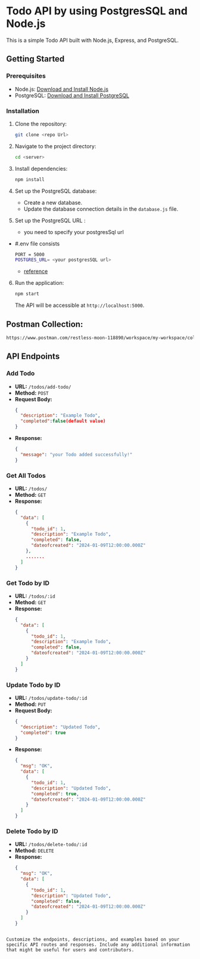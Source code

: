 # Todo API by using PostgresSQL and Node.js

This is a simple Todo API built with Node.js, Express, and PostgreSQL.

## Getting Started

### Prerequisites

- Node.js: [Download and Install Node.js](https://nodejs.org/)
- PostgreSQL: [Download and Install PostgreSQL](https://www.postgresql.org/)

### Installation

1. Clone the repository:

   ```bash
   git clone <repo Url>
   ```

2. Navigate to the project directory:

   ```bash
   cd <server>
   ```

3. Install dependencies:

   ```bash
   npm install
   ```

4. Set up the PostgreSQL database:

   - Create a new database.
   - Update the database connection details in the `database.js` file.

5. Set up the PostgreSQL URL :

   - you need to specify your postgresSql url

- #.env file consists

  ```bash
  PORT = 5000
  POSTGRES_URL= <your postgresSQL url>
  ```

  - [reference](https://youtu.be/rjOKuGabFiQ?si=DQ20gB4GxGONDnD4)

6. Run the application:

   ```bash
   npm start
   ```

   The API will be accessible at `http://localhost:5000`.

## Postman Collection:

```bash
https://www.postman.com/restless-moon-118890/workspace/my-workspace/collection/28834131-97f5a5b5-8b63-4ef4-a265-905874c23163?action=share&creator=28834131
```

## API Endpoints

### Add Todo

- **URL:** `/todos/add-todo/`
- **Method:** `POST`
- **Request Body:**
  ```json
  {
    "description": "Example Todo",
    "completed":false(default value)
  }
  ```
- **Response:**
  ```json
  {
    "message": "your Todo added successfully!"
  }
  ```

### Get All Todos

- **URL:** `/todos/`
- **Method:** `GET`
- **Response:**
  ```json
  {
    "data": [
      {
        "todo_id": 1,
        "description": "Example Todo",
        "completed": false,
        "dateofcreated": "2024-01-09T12:00:00.000Z"
      },
      .......
    ]
  }
  ```

### Get Todo by ID

- **URL:** `/todos/:id`
- **Method:** `GET`
- **Response:**
  ```json
  {
    "data": [
      {
        "todo_id": 1,
        "description": "Example Todo",
        "completed": false,
        "dateofcreated": "2024-01-09T12:00:00.000Z"
      }
    ]
  }
  ```

### Update Todo by ID

- **URL:** `/todos/update-todo/:id`
- **Method:** `PUT`
- **Request Body:**
  ```json
  {
    "description": "Updated Todo",
    "completed": true
  }
  ```
- **Response:**
  ```json
  {
    "msg": "OK",
    "data": [
      {
        "todo_id": 1,
        "description": "Updated Todo",
        "completed": true,
        "dateofcreated": "2024-01-09T12:00:00.000Z"
      }
    ]
  }
  ```

### Delete Todo by ID

- **URL:** `/todos/delete-todo/:id`
- **Method:** `DELETE`
- **Response:**
  ```json
  {
    "msg": "OK",
    "data": [
      {
        "todo_id": 1,
        "description": "Updated Todo",
        "completed": false,
        "dateofcreated": "2024-01-09T12:00:00.000Z"
      }
    ]
  }
  ```

```

Customize the endpoints, descriptions, and examples based on your specific API routes and responses. Include any additional information that might be useful for users and contributors.
```
